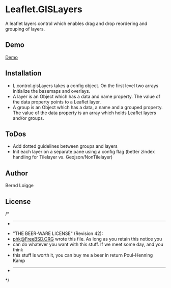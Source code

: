# Leaflet.GISLayers
A leaflet layers control which enables drag and drop reordering and grouping of layers.

## Demo  
[Demo](https://bloigge.github.io/Leaflet.GISLayers/examples/index.html)

## Installation
  - L.control.gisLayers takes a config object. On the first level two arrays initialize the basemaps and overlays. 
  - A layer is an Object which has a data and name property. The value of the data property points to a Leaflet layer.
  - A group is an Object which has a data, a name and a grouped property. The value of the data property is an array which holds Leaflet layers and/or groups.


## ToDos
  - Add dotted guidelines between groups and layers
  - Init each layer on a separate pane using a config flag (better zIndex handling for Tilelayer vs. Geojson/NonTilelayer)


## Author
Bernd Loigge 

## License
/*
* ----------------------------------------------------------------------------
* "THE BEER-WARE LICENSE" (Revision 42):
* <phk@FreeBSD.ORG> wrote this file. As long as you retain this notice you
* can do whatever you want with this stuff. If we meet some day, and you think
* this stuff is worth it, you can buy me a beer in return Poul-Henning Kamp
* ----------------------------------------------------------------------------
*/
